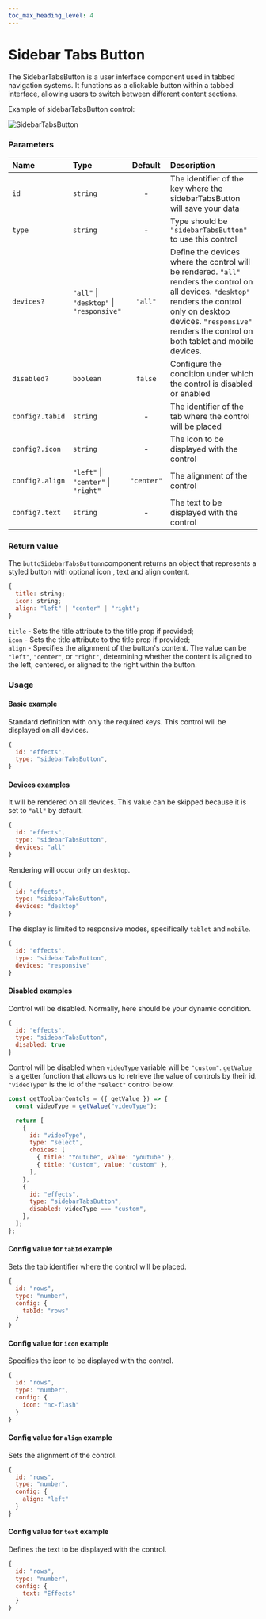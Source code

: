 ```yaml
---
toc_max_heading_level: 4
---
```


# Sidebar Tabs Button

The SidebarTabsButton is a user interface component used in tabbed navigation systems. It functions as a clickable button within a tabbed interface, allowing users to switch between different content sections.

Example of sidebarTabsButton control:

![SidebarTabsButton](/img/multivalue-controls/sidebarTabsButton.png)

### Parameters

| Name            | Type                                     |  Default   | Description                                                                                                                                                                                                                       |
| :-------------- | :--------------------------------------- | :--------: | :-------------------------------------------------------------------------------------------------------------------------------------------------------------------------------------------------------------------------------- |
| `id`            | `string`                                 |     -      | The identifier of the key where the sidebarTabsButton will save your data                                                                                                                                                         |
| `type`          | `string`                                 |     -      | Type should be `"sidebarTabsButton"` to use this control                                                                                                                                                                          |
| `devices?`      | `"all"` \| `"desktop"` \| `"responsive"` |  `"all"`   | Define the devices where the control will be rendered. `"all"` renders the control on all devices. `"desktop"` renders the control only on desktop devices. `"responsive"` renders the control on both tablet and mobile devices. |
| `disabled?`     | `boolean`                                |  `false`   | Configure the condition under which the control is disabled or enabled                                                                                                                                                            |
| `config?.tabId` | `string`                                 |     -      | The identifier of the tab where the control will be placed                                                                                                                                                                        |
| `config?.icon`  | `string`                                 |     -      | The icon to be displayed with the control                                                                                                                                                                                         |
| `config?.align` | `"left"` \| `"center"` \| `"right"`      | `"center"` | The alignment of the control                                                                                                                                                                                                      |
| `config?.text`  | `string`                                 |     -      | The text to be displayed with the control                                                                                                                                                                                         |

### Return value

The `buttoSidebarTabsButtonn`component returns an object that represents a styled button with optional icon , text and align content.

```js
{
  title: string;
  icon: string;
  align: "left" | "center" | "right";
}
```

`title` - Sets the title attribute to the title prop if provided; <br/>
`icon` - Sets the title attribute to the title prop if provided; <br/>
`align` - Specifies the alignment of the button's content. The value can be `"left"`, `"center"`, or `"right"`, determining whether the content is aligned to the left, centered, or aligned to the right within the button.

### Usage

#### Basic example

Standard definition with only the required keys. This control will be displayed on all devices.

```js
{
  id: "effects",
  type: "sidebarTabsButton",
}
```

#### Devices examples

It will be rendered on all devices. This value can be skipped because it is set to `"all"` by default.

```js
{
  id: "effects",
  type: "sidebarTabsButton",
  devices: "all"
}
```

Rendering will occur only on `desktop`.

```js
{
  id: "effects",
  type: "sidebarTabsButton",
  devices: "desktop"
}
```

The display is limited to responsive modes, specifically `tablet` and `mobile`.

```js
{
  id: "effects",
  type: "sidebarTabsButton",
  devices: "responsive"
}
```

#### Disabled examples

Control will be disabled. Normally, here should be your dynamic condition.

```js
{
  id: "effects",
  type: "sidebarTabsButton",
  disabled: true
}
```

Control will be disabled when `videoType` variable will be `"custom"`.
`getValue` is a getter function that allows us to retrieve the value of controls by their id.
`"videoType"` is the id of the `"select"` control below.

```js
const getToolbarContols = ({ getValue }) => {
  const videoType = getValue("videoType");

  return [
    {
      id: "videoType",
      type: "select",
      choices: [
        { title: "Youtube", value: "youtube" },
        { title: "Custom", value: "custom" },
      ],
    },
    {
      id: "effects",
      type: "sidebarTabsButton",
      disabled: videoType === "custom",
    },
  ];
};
```

#### Config value for `tabId` example

Sets the tab identifier where the control will be placed.

```js
{
  id: "rows",
  type: "number",
  config: {
    tabId: "rows"
  }
}
```

#### Config value for `icon` example

Specifies the icon to be displayed with the control.

```js
{
  id: "rows",
  type: "number",
  config: {
    icon: "nc-flash"
  }
}
```

#### Config value for `align` example

Sets the alignment of the control.

```js
{
  id: "rows",
  type: "number",
  config: {
    align: "left"
  }
}
```

#### Config value for `text` example

Defines the text to be displayed with the control.

```js
{
  id: "rows",
  type: "number",
  config: {
    text: "Effects"
  }
}
```
